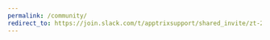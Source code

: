 ```yaml
---
permalink: /community/
redirect_to: https://join.slack.com/t/apptrixsupport/shared_invite/zt-2s816gcrk-ukB~txgFR9xXq9iGUEcnmQ
---
```


